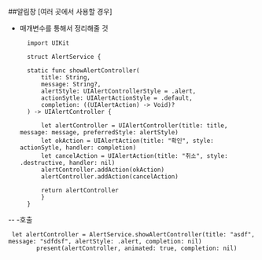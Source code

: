 ##알림창 [여러 곳에서 사용할 경우]

- 매개변수를 통해서 정리해줄 것 

	
		
		import UIKit
		
		struct AlertService {
		    
	    static func showAlertController(
	        title: String,
	        message: String?,
	        alertStyle: UIAlertControllerStyle = .alert,
	        actionSytle: UIAlertActionStyle = .default,
	        completion: ((UIAlertAction) -> Void)?
	    ) -> UIAlertController {
	        
	        let alertController = UIAlertController(title: title, message: message, preferredStyle: alertStyle)
	        let okAction = UIAlertAction(title: "확인", style: actionSytle, handler: completion)
	        let cancelAction = UIAlertAction(title: "취소", style: .destructive, handler: nil)
	        alertController.addAction(okAction)
	        alertController.addAction(cancelAction)
	        
	        return alertController
	    	}
		}
		
		
--
-호출
	
	 let alertController = AlertService.showAlertController(title: "asdf", message: "sdfdsf", alertStyle: .alert, completion: nil)
	        present(alertController, animated: true, completion: nil)